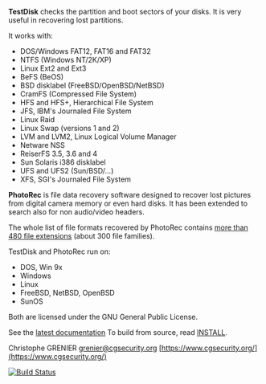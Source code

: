 **TestDisk** checks the partition and boot sectors of your disks.
It is very useful in recovering lost partitions.

It works with:

- DOS/Windows FAT12, FAT16 and FAT32
- NTFS (Windows NT/2K/XP)
- Linux Ext2 and Ext3
- BeFS (BeOS)
- BSD disklabel (FreeBSD/OpenBSD/NetBSD)
- CramFS (Compressed File System)
- HFS and HFS+, Hierarchical File System
- JFS, IBM's Journaled File System
- Linux Raid
- Linux Swap (versions 1 and 2)
- LVM and LVM2, Linux Logical Volume Manager
- Netware NSS
- ReiserFS 3.5, 3.6 and 4
- Sun Solaris i386 disklabel
- UFS and UFS2 (Sun/BSD/...)
- XFS, SGI's Journaled File System

**PhotoRec** is file data recovery software designed to recover
lost pictures from digital camera memory or even hard disks.
It has been extended to search also for non audio/video headers.

The whole list of file formats recovered by PhotoRec contains
[more than 480 file extensions](https://www.cgsecurity.org/wiki/File_Formats_Recovered_By_PhotoRec) (about 300 file families).

TestDisk and PhotoRec run on:

- DOS, Win 9x
- Windows
- Linux
- FreeBSD, NetBSD, OpenBSD
- SunOS

Both are licensed under the GNU General Public License.

See the [latest documentation](https://github.com/cgsecurity/testdisk_documentation)
To build from source, read [INSTALL](INSTALL).

Christophe GRENIER
[grenier@cgsecurity.org](mailto:grenier@cgsecurity.org)
[https://www.cgsecurity.org/](https://www.cgsecurity.org/)

[![Build Status](https://travis-ci.org/cgsecurity/testdisk.svg?branch=master)](https://travis-ci.org/cgsecurity/testdisk)
